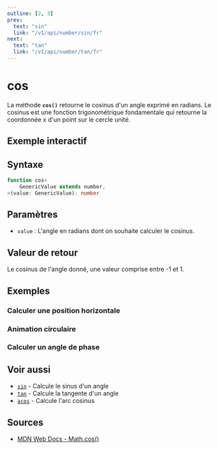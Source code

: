 ```yaml
---
outline: [2, 3]
prev:
  text: "sin"
  link: "/v1/api/number/sin/fr"
next:
  text: "tan"
  link: "/v1/api/number/tan/fr"
---
```


# cos

La méthode **`cos()`** retourne le cosinus d'un angle exprimé en radians. Le cosinus est une fonction trigonométrique fondamentale qui retourne la coordonnée x d'un point sur le cercle unité.

## Exemple interactif

<MonacoTSEditor
  src="/v1/api/number/cos/examples/tryout.doc.ts"
  majorVersion="v1"
  height="250px"
/>

## Syntaxe

```typescript
function cos<
	GenericValue extends number,
>(value: GenericValue): number
```

## Paramètres

- `value` : L'angle en radians dont on souhaite calculer le cosinus.

## Valeur de retour

Le cosinus de l'angle donné, une valeur comprise entre -1 et 1.

## Exemples

### Calculer une position horizontale

<MonacoTSEditor
  	src="/v1/api/number/cos/examples/horizontalPosition.doc.ts"
  	majorVersion="v1"
	height="400px"
/>

### Animation circulaire

<MonacoTSEditor
  	src="/v1/api/number/cos/examples/circularMotion.doc.ts"
  	majorVersion="v1"
	height="500px"
/>

### Calculer un angle de phase

<MonacoTSEditor
  	src="/v1/api/number/cos/examples/phaseAngle.doc.ts"
  	majorVersion="v1"
	height="450px"
/>

## Voir aussi

- [`sin`](/v1/api/number/sin/fr) - Calcule le sinus d'un angle
- [`tan`](/v1/api/number/tan/fr) - Calcule la tangente d'un angle
- [`acos`](/v1/api/number/acos/fr) - Calcule l'arc cosinus

## Sources

- [MDN Web Docs - Math.cos()](https://developer.mozilla.org/fr/docs/Web/JavaScript/Reference/Global_Objects/Math/cos)
